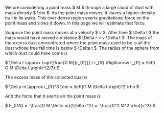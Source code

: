 We are considering a point mass $ M $ through a large cloud of dust with mass density $ \rho $. As the point mass moves, it leaves a higher density trail in its wake. This over dense region exerts gravitational force on the point mass and slows it down. In this page we will estimate that force.

Suppose the point mass moves at a velocity $ v $. After time $ \Delta t $ the mass would have moved a distance $ \Delta r = v \Delta t $. The mass of the excess dust concentrated where the point mass used to be is all the dust whose free fall time is below $ \Delta t $. The radius of the sphere from which dust could have come is

$ \Delta t \approx \sqrt{\frac{G M}{r_{ff}}} / r_{ff} \Rightarrow r_{ff} = \left( G M \Delta t \right)^{2/3} $

The excess mass of the collected dust is

$ \Delta m \approx r_{ff}^3 \rho = \left(G M \Delta t \right)^2 \rho $

And the force that it exerts on the point mass is

$ F_{DN} = -\frac{G M \Delta m}{\Delta r^2} = -\frac{G^2 M^2 \rho}{v^2} $